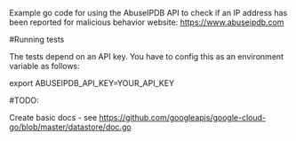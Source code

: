 Example go code for using the AbuseIPDB API to check if an IP address has been reported for malicious behavior
website:  https://www.abuseipdb.com

#Running tests

The tests depend on an API key.  You have to config this as an environment variable as follows:

export ABUSEIPDB_API_KEY=YOUR_API_KEY

#TODO:

Create basic docs - see https://github.com/googleapis/google-cloud-go/blob/master/datastore/doc.go
